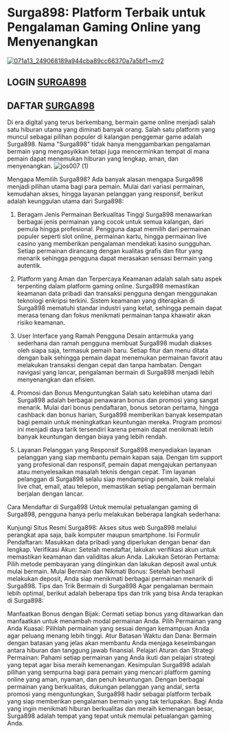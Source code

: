 # Surga898: Platform Terbaik untuk Pengalaman Gaming Online yang Menyenangkan
[![071a13_249068189a944cba89cc66370a7a5bf1~mv2](https://github.com/user-attachments/assets/74f46354-2956-4204-af89-cf58dcc499c9)](https://t.ly/yukgaskaan)
## LOGIN [SURGA898](https://t.ly/yukgaskaan)
## DAFTAR [SURGA898](https://t.ly/yukgaskaan)

Di era digital yang terus berkembang, bermain game online menjadi salah satu hiburan utama yang diminati banyak orang. Salah satu platform yang muncul sebagai pilihan populer di kalangan penggemar game adalah Surga898. Nama "Surga898" tidak hanya menggambarkan pengalaman bermain yang mengasyikkan tetapi juga mencerminkan tempat di mana pemain dapat menemukan hiburan yang lengkap, aman, dan menyenangkan.
![jos007 (1)](https://github.com/user-attachments/assets/a7e885f1-339f-486d-9ba9-056c453e5cb1)

Mengapa Memilih Surga898?
Ada banyak alasan mengapa Surga898 menjadi pilihan utama bagi para pemain. Mulai dari variasi permainan, kemudahan akses, hingga layanan pelanggan yang responsif, berikut adalah keunggulan utama dari Surga898:

1. Beragam Jenis Permainan Berkualitas Tinggi
Surga898 menawarkan berbagai jenis permainan yang cocok untuk semua kalangan, dari pemula hingga profesional. Pengguna dapat memilih dari permainan populer seperti slot online, permainan kartu, hingga permainan live casino yang memberikan pengalaman mendekati kasino sungguhan. Setiap permainan dirancang dengan kualitas grafis dan fitur yang menarik sehingga pengguna dapat merasakan sensasi bermain yang autentik.

2. Platform yang Aman dan Terpercaya
Keamanan adalah salah satu aspek terpenting dalam platform gaming online. Surga898 memastikan keamanan data pribadi dan transaksi pengguna dengan menggunakan teknologi enkripsi terkini. Sistem keamanan yang diterapkan di Surga898 mematuhi standar industri yang ketat, sehingga pemain dapat merasa tenang dan fokus menikmati permainan tanpa khawatir akan risiko keamanan.

3. User Interface yang Ramah Pengguna
Desain antarmuka yang sederhana dan ramah pengguna membuat Surga898 mudah diakses oleh siapa saja, termasuk pemain baru. Setiap fitur dan menu ditata dengan baik sehingga pemain dapat menemukan permainan favorit atau melakukan transaksi dengan cepat dan tanpa hambatan. Dengan navigasi yang lancar, pengalaman bermain di Surga898 menjadi lebih menyenangkan dan efisien.

4. Promosi dan Bonus Menguntungkan
Salah satu kelebihan utama dari Surga898 adalah berbagai penawaran bonus dan promosi yang sangat menarik. Mulai dari bonus pendaftaran, bonus setoran pertama, hingga cashback dan bonus harian, Surga898 memberikan banyak kesempatan bagi pemain untuk meningkatkan keuntungan mereka. Program promosi ini menjadi daya tarik tersendiri karena pemain dapat menikmati lebih banyak keuntungan dengan biaya yang lebih rendah.

5. Layanan Pelanggan yang Responsif
Surga898 menyediakan layanan pelanggan yang siap membantu pemain kapan saja. Dengan tim support yang profesional dan responsif, pemain dapat mengajukan pertanyaan atau menyelesaikan masalah teknis dengan cepat. Tim layanan pelanggan di Surga898 selalu siap mendampingi pemain, baik melalui live chat, email, atau telepon, memastikan setiap pengalaman bermain berjalan dengan lancar.

Cara Mendaftar di Surga898
Untuk memulai petualangan gaming di Surga898, pengguna hanya perlu melakukan beberapa langkah sederhana:

Kunjungi Situs Resmi Surga898: Akses situs web Surga898 melalui perangkat apa saja, baik komputer maupun smartphone.
Isi Formulir Pendaftaran: Masukkan data pribadi yang diperlukan dengan benar dan lengkap.
Verifikasi Akun: Setelah mendaftar, lakukan verifikasi akun untuk memastikan keamanan dan validitas akun Anda.
Lakukan Setoran Pertama: Pilih metode pembayaran yang diinginkan dan lakukan deposit awal untuk mulai bermain.
Mulai Bermain dan Nikmati Bonus: Setelah berhasil melakukan deposit, Anda siap menikmati berbagai permainan menarik di Surga898.
Tips dan Trik Bermain di Surga898
Agar pengalaman bermain lebih optimal, berikut adalah beberapa tips dan trik yang bisa Anda terapkan di Surga898:

Manfaatkan Bonus dengan Bijak: Cermati setiap bonus yang ditawarkan dan manfaatkan untuk menambah modal permainan Anda.
Pilih Permainan yang Anda Kuasai: Pilihlah permainan yang sesuai dengan kemampuan Anda agar peluang menang lebih tinggi.
Atur Batasan Waktu dan Dana: Bermain dengan batasan yang jelas akan membantu Anda menjaga keseimbangan antara hiburan dan tanggung jawab finansial.
Pelajari Aturan dan Strategi Permainan: Pahami setiap permainan yang Anda ikuti dan pelajari strategi yang tepat agar bisa meraih kemenangan.
Kesimpulan
Surga898 adalah pilihan yang sempurna bagi para pemain yang mencari platform gaming online yang aman, nyaman, dan penuh keuntungan. Dengan berbagai permainan yang berkualitas, dukungan pelanggan yang andal, serta promosi yang menguntungkan, Surga898 hadir sebagai platform terbaik yang siap memberikan pengalaman bermain yang tak terlupakan. Bagi Anda yang ingin menikmati hiburan berkualitas dan meraih kemenangan besar, Surga898 adalah tempat yang tepat untuk memulai petualangan gaming Anda.
